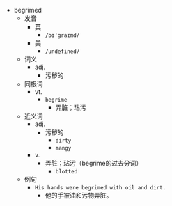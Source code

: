 - begrimed
  - 发音
    - 英
      - `/bɪ'graɪmd/`
    - 美
      - `/undefined/`
  - 词义
    - adj.
      - 污秽的
  - 同根词
    - vt.
      - `begrime`
        - 弄脏；玷污
  - 近义词
    - adj.
      - 污秽的
        - `dirty`
        - `mangy`
    - v.
      - 弄脏；玷污（begrime的过去分词）
        - `blotted`
  - 例句
    - `His hands were begrimed with oil and dirt.`
      - 他的手被油和污物弄脏。

